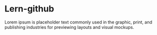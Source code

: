 # Lern-github

Lorem ipsum is placeholder text commonly used in the graphic, print, and publishing industries for previewing layouts and visual mockups.
